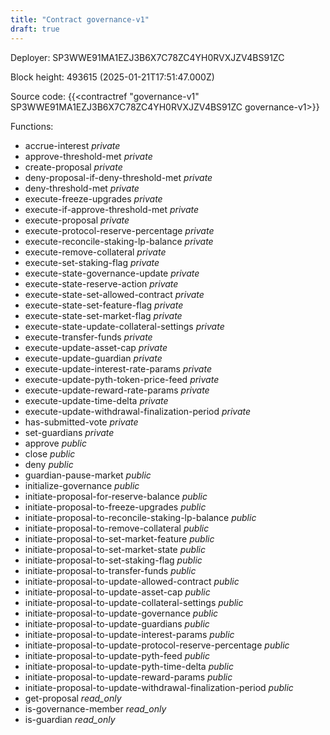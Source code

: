 ```yaml
---
title: "Contract governance-v1"
draft: true
---
```

Deployer: SP3WWE91MA1EZJ3B6X7C78ZC4YH0RVXJZV4BS91ZC


 



Block height: 493615 (2025-01-21T17:51:47.000Z)

Source code: {{<contractref "governance-v1" SP3WWE91MA1EZJ3B6X7C78ZC4YH0RVXJZV4BS91ZC governance-v1>}}

Functions:

* accrue-interest _private_
* approve-threshold-met _private_
* create-proposal _private_
* deny-proposal-if-deny-threshold-met _private_
* deny-threshold-met _private_
* execute-freeze-upgrades _private_
* execute-if-approve-threshold-met _private_
* execute-proposal _private_
* execute-protocol-reserve-percentage _private_
* execute-reconcile-staking-lp-balance _private_
* execute-remove-collateral _private_
* execute-set-staking-flag _private_
* execute-state-governance-update _private_
* execute-state-reserve-action _private_
* execute-state-set-allowed-contract _private_
* execute-state-set-feature-flag _private_
* execute-state-set-market-flag _private_
* execute-state-update-collateral-settings _private_
* execute-transfer-funds _private_
* execute-update-asset-cap _private_
* execute-update-guardian _private_
* execute-update-interest-rate-params _private_
* execute-update-pyth-token-price-feed _private_
* execute-update-reward-rate-params _private_
* execute-update-time-delta _private_
* execute-update-withdrawal-finalization-period _private_
* has-submitted-vote _private_
* set-guardians _private_
* approve _public_
* close _public_
* deny _public_
* guardian-pause-market _public_
* initialize-governance _public_
* initiate-proposal-for-reserve-balance _public_
* initiate-proposal-to-freeze-upgrades _public_
* initiate-proposal-to-reconcile-staking-lp-balance _public_
* initiate-proposal-to-remove-collateral _public_
* initiate-proposal-to-set-market-feature _public_
* initiate-proposal-to-set-market-state _public_
* initiate-proposal-to-set-staking-flag _public_
* initiate-proposal-to-transfer-funds _public_
* initiate-proposal-to-update-allowed-contract _public_
* initiate-proposal-to-update-asset-cap _public_
* initiate-proposal-to-update-collateral-settings _public_
* initiate-proposal-to-update-governance _public_
* initiate-proposal-to-update-guardians _public_
* initiate-proposal-to-update-interest-params _public_
* initiate-proposal-to-update-protocol-reserve-percentage _public_
* initiate-proposal-to-update-pyth-feed _public_
* initiate-proposal-to-update-pyth-time-delta _public_
* initiate-proposal-to-update-reward-params _public_
* initiate-proposal-to-update-withdrawal-finalization-period _public_
* get-proposal _read_only_
* is-governance-member _read_only_
* is-guardian _read_only_

